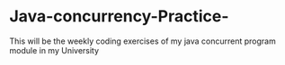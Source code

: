 # Java-concurrency-Practice-
This will be the weekly coding exercises of my java concurrent program module in my University 
